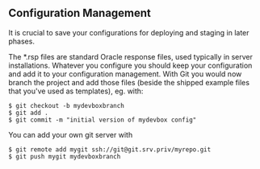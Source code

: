 ## Configuration Management

It is crucial to save your configurations for deploying and staging in later
phases.

The \*.rsp files are standard Oracle response files, used typically in server
installations. Whatever you configure you should keep your configuration and
add it to your configuration management. With Git you would now branch the
project and add those files (beside the shipped example files that you've used
as templates), eg. with:

    $ git checkout -b mydevboxbranch
    $ git add .
    $ git commit -m "initial version of mydevbox config"

You can add your own git server with

    $ git remote add mygit ssh://git@git.srv.priv/myrepo.git
    $ git push mygit mydevboxbranch


